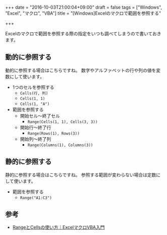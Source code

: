 +++
date = "2016-10-03T21:00:04+09:00"
draft = false
tags = ["Windows", "Excel", "マクロ", "VBA"]
title = "[Windows]Excelのマクロで範囲を参照する"

+++

Excelのマクロで範囲を参照する際の指定をいつも調べてしまうので書いておきます。

<!--more-->

## 動的に参照する

動的に参照する場合はこちらですね。
数字やアルファベットの行や列の値を変数にして使います。

* 1つのセルを参照する
  * `Cells(行, 列)`
  * `Cells(1, 1)`
  * `Cells(1, "A")`
* 範囲を参照する
  * 開始セル〜終了セル
      * `Range(Cells(1, 1), Cells(3, 3))`
  * 開始行〜終了行
      * `Range(Rows(1), Rows(3))`
  * 開始列〜終了列
      * `Range(Columns(1), Columns(3))`

## 静的に参照する

静的に参照する場合はこちらですね。
参照する範囲が変わらない場合は定数にして使います。

* 範囲を参照する
  * `Range("A1:C3")`

## 参考

* [RangeとCellsの使い方｜ExcelマクロVBA入門](http://excel-ubara.com/excelvba1/EXCELVBA311.html)
